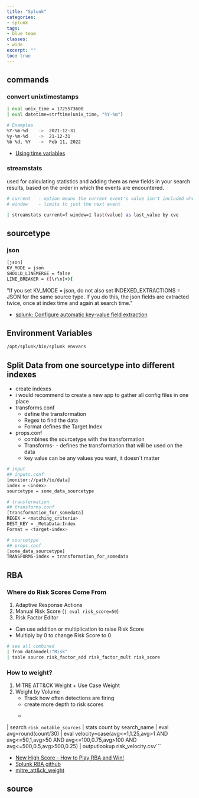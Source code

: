 ```yaml
---
title: "Splunk"
categories: 
- splunk
tags:
- blue team
classes: 
- wide
excerpt: ""
toc: true
--- 
```


## commands

### convert unixtimestamps

```bash
| eval unix_time = 1725573600
| eval datetime=strftime(unix_time, "%Y-%m")

# Examples
%Y-%m-%d    ->  2021-12-31
%y-%m-%d    ->  21-12-31
%b %d, %Y   ->  Feb 11, 2022 
```

* [Using time variables][def1]

### streamstats

used for calculating statistics and adding them as new fields in your search results, based on the order in which the events are encountered.

```bash
# current   - option means the current event's value isn't included when calculating ( f = false, t = true)
# window    - limits to just the next event

| streamstats current=f window=1 last(value) as last_value by cve
```

## sourcetype

### json

```bash
[json]
KV_MODE = json
SHOULD_LINEMERGE = false
LINE_BREAKER = ([\r\n]+){
```

"If you set KV_MODE = json, do not also set INDEXED_EXTRACTIONS = JSON for the same source type. If you do this, the json fields are extracted twice, once at index time and again at search time."

* [splunk: Configure automatic key-value field extraction][def]

## Environment Variables

```bash
/opt/splunk/bin/splunk envvars
```

## Split Data from one sourcetype into different indexes

* create indexes
* i would recommend to create a new app to gather all config files in one place
* transforms.conf
  * define the transformation
  * Regex to find the data
  * Format defines the Target Index
* props.conf
  * combines the sourcetype with the transformation
  * Transforms-<Key> - defines the transformation that will be used on the data
  * key value can be any values you want, it doesn´t matter

```bash
# input
## inputs.conf
[monitor://path/to/data]
index = <index>
sourcetype = some_data_sourcetype

# transformation
## transforms.conf
[transformation_for_somedata]
REGEX = <matching_criteria>
DEST_KEY = _MetaData:Index
Format = <target-index>

# sourcetype
## props.conf
[some_data_sourcetype]
TRANSFORMS-index = transformation_for_somedata
```

## RBA
### Where do Risk Scores Come From

1. Adaptive Response Actions
2. Manual Risk Score (```| eval risk_score=50```)
3. Risk Factor Editor
 * Can use addition or multiplication to raise Risk Score
 * Multiply by 0 to change Risk Score to 0

```bash
# see all combined
| from datamodel:"Risk"
| table source risk_factor_add risk_factor_mult risk_score
```

### How to weight?

1. MITRE ATT&CK Weight + Use Case Weight
2. Weight by Volume
   * Track how often detections are firing
   * create more depth to risk scores
   * ```| from datamodel:"Risk"."All_Risk"
| search `risk_notable_sources`
| stats count by search_name
| eval avg=round(count/30)
| eval velocity=case(avg<=1,1.25,avg>1 AND
avg<=50,1,avg>50 AND avg<=100,0.75,avg>100 AND
avg<=500,0.5,avg>500,0.25)
| outputlookup risk_velocity.csv```

* [New High Score - How to Play RBA and Win!][def2]
* [Splunk RBA github][def3]
* [mitre_att&ck_weight][def4]

## source

[def]: https://docs.splunk.com/Documentation/Splunk/latest/Knowledge/Automatickey-valuefieldextractionsatsearch-time
[def1]: https://github.com/matt-snyder-stuff/.conf2024
[def2]: https://conf.splunk.com/files/2024/slides/SEC1186C.pdf
[def3]: https://github.com/splunk/rba/
[def4]: https://github.com/matt-snyder-stuff/.conf2024/blob/main/mitre_att%26ck_weight.csv
